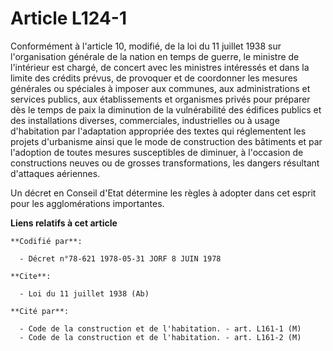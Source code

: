 # Article L124-1

Conformément à l'article 10, modifié, de la loi du 11 juillet 1938 sur l'organisation générale de la nation en temps de
guerre, le ministre de l'intérieur est chargé, de concert avec les ministres intéressés et dans la limite des crédits prévus,
de provoquer et de coordonner les mesures générales ou spéciales à imposer aux communes, aux administrations et services
publics, aux établissements et organismes privés pour préparer dès le temps de paix la diminution de la vulnérabilité des
édifices publics et des installations diverses, commerciales, industrielles ou à usage d'habitation par l'adaptation
appropriée des textes qui réglementent les projets d'urbanisme ainsi que le mode de construction des bâtiments et par
l'adoption de toutes mesures susceptibles de diminuer, à l'occasion de constructions neuves ou de grosses transformations,
les dangers résultant d'attaques aériennes.

Un décret en Conseil d'Etat détermine les règles à adopter dans cet esprit pour les agglomérations importantes.

**Liens relatifs à cet article**

	**Codifié par**:

	  - Décret n°78-621 1978-05-31 JORF 8 JUIN 1978

	**Cite**:

	  - Loi du 11 juillet 1938 (Ab)

	**Cité par**:

	  - Code de la construction et de l'habitation. - art. L161-1 (M)
	  - Code de la construction et de l'habitation. - art. L161-2 (M)
